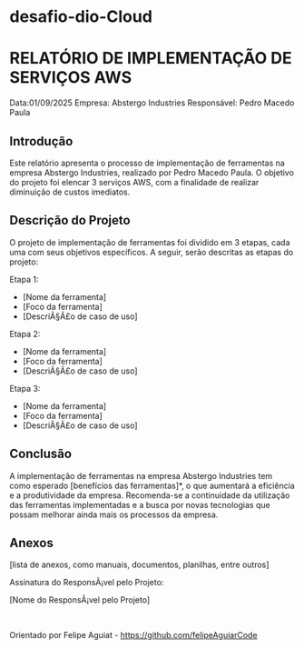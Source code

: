 # desafio-dio-Cloud
# RELATÓRIO DE IMPLEMENTAÇÃO DE SERVIÇOS AWS

Data:01/09/2025
Empresa: Abstergo Industries 
Responsável: Pedro Macedo Paula

## Introdução
Este relatório apresenta o processo de implementação de ferramentas na empresa Abstergo Industries, realizado por Pedro Macedo Paula. O objetivo do projeto foi elencar 3 serviços AWS, com a finalidade de realizar diminuição de custos imediatos.

## Descrição do Projeto
O projeto de implementação de ferramentas foi dividido em 3 etapas, cada uma com seus objetivos específicos. A seguir, serão descritas as etapas do projeto:

Etapa 1: 
- [Nome da ferramenta]
- [Foco da ferramenta]
- [DescriÃ§Ã£o de caso de uso]

Etapa 2: 
- [Nome da ferramenta]
- [Foco da ferramenta]
- [DescriÃ§Ã£o de caso de uso]

Etapa 3: 
- [Nome da ferramenta]
- [Foco da ferramenta]
- [DescriÃ§Ã£o de caso de uso]



## Conclusão
A implementação de ferramentas na empresa Abstergo Industries tem como esperado [benefí­cios das ferramentas]*, o que aumentará a eficiência e a produtividade da empresa. Recomenda-se a continuidade da utilização das ferramentas implementadas e a busca por novas tecnologias que possam melhorar ainda mais os processos da empresa.

## Anexos

[lista de anexos, como manuais, documentos, planilhas, entre outros]

Assinatura do ResponsÃ¡vel pelo Projeto:

[Nome do ResponsÃ¡vel pelo Projeto]

<br>

Orientado por Felipe Aguiat - https://github.com/felipeAguiarCode
